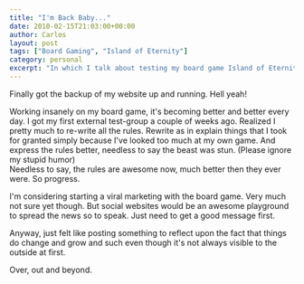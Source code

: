 ```yaml
---
title: "I'm Back Baby..."
date: 2010-02-15T21:03:00+00:00
author: Carlos
layout: post
tags: ["Board Gaming", "Island of Eternity"]
category: personal
excerpt: "In which I talk about testing my board game Island of Eternity."
---
```

Finally got the backup of my website up and running. Hell yeah!

Working insanely on my board game, it's becoming better and better every day. I got my first external test-group a couple of weeks ago. Realized I pretty much to re-write all the rules. Rewrite as in explain things that I took for granted simply because I've looked too much at my own game. And express the rules better, needless to say the beast was stun. (Please ignore my stupid humor)  
Needless to say, the rules are awesome now, much better then they ever were. So progress.

I'm considering starting a viral marketing with the board game. Very much not sure yet though. But social websites would be an awesome playground to spread the news so to speak. Just need to get a good message first.

Anyway, just felt like posting something to reflect upon the fact that things do change and grow and such even though it's not always visible to the outside at first.

Over, out and beyond.
